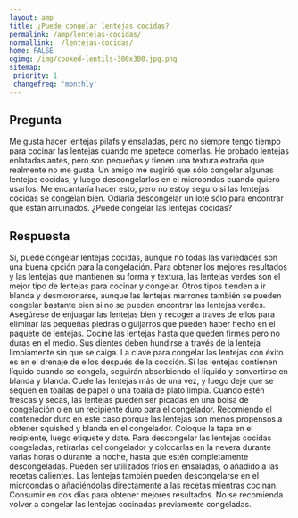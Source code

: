 ```yaml
---
layout: amp
title: ¿Puede congelar lentejas cocidas?  
permalink: /amp/lentejas-cocidas/
normallink:  /lentejas-cocidas/
home: FALSE
ogimg: /img/cooked-lentils-300x300.jpg.png
sitemap:
 priority: 1
 changefreq: 'monthly'
---
```




## Pregunta

Me gusta hacer lentejas pilafs y ensaladas, pero no siempre tengo tiempo para cocinar las lentejas cuando me apetece comerlas. He probado lentejas enlatadas antes, pero son pequeñas y tienen una textura extraña que realmente no me gusta. Un amigo me sugirió que sólo congelar algunas lentejas cocidas, y luego descongelarlos en el microondas cuando quiero usarlos. Me encantaría hacer esto, pero no estoy seguro si las lentejas cocidas se congelan bien. Odiaría descongelar un lote sólo para encontrar que están arruinados. ¿Puede congelar las lentejas cocidas?


<amp-img src="https://sepuedecongelar.com/img/cooked-lentils-300x300.jpg" alt="¿Puede congelar lentejas cocidas?" height="400" width="800"></amp-img>


## Respuesta

Sí, puede congelar lentejas cocidas, aunque no todas las variedades son una buena opción para la congelación. Para obtener los mejores resultados y las lentejas que mantienen su forma y textura, las lentejas verdes son el mejor tipo de lentejas para cocinar y congelar. Otros tipos tienden a ir blanda y desmoronarse, aunque las lentejas marrones también se pueden congelar bastante bien si no se pueden encontrar las lentejas verdes.
Asegúrese de enjuagar las lentejas bien y recoger a través de ellos para eliminar las pequeñas piedras o guijarros que pueden haber hecho en el paquete de lentejas. Cocine las lentejas hasta que queden firmes pero no duras en el medio. Sus dientes deben hundirse a través de la lenteja limpiamente sin que se caiga.
La clave para congelar las lentejas con éxito es en el drenaje de ellos después de la cocción. Si las lentejas contienen líquido cuando se congela, seguirán absorbiendo el líquido y convertirse en blanda y blanda. Cuele las lentejas más de una vez, y luego deje que se sequen en toallas de papel o una toalla de plato limpia. Cuando estén frescas y secas, las lentejas pueden ser picadas en una bolsa de congelación o en un recipiente duro para el congelador. Recomiendo el contenedor duro en este caso porque las lentejas son menos propensos a obtener squished y blanda en el congelador. Coloque la tapa en el recipiente, luego etiquete y date.
Para descongelar las lentejas cocidas congeladas, retirarlas del congelador y colocarlas en la nevera durante varias horas o durante la noche, hasta que estén completamente descongeladas. Pueden ser utilizados fríos en ensaladas, o añadido a las recetas calientes. Las lentejas también pueden descongelarse en el microondas o añadiéndolas directamente a las recetas mientras cocinan. Consumir en dos días para obtener mejores resultados. No se recomienda volver a congelar las lentejas cocinadas previamente congeladas.